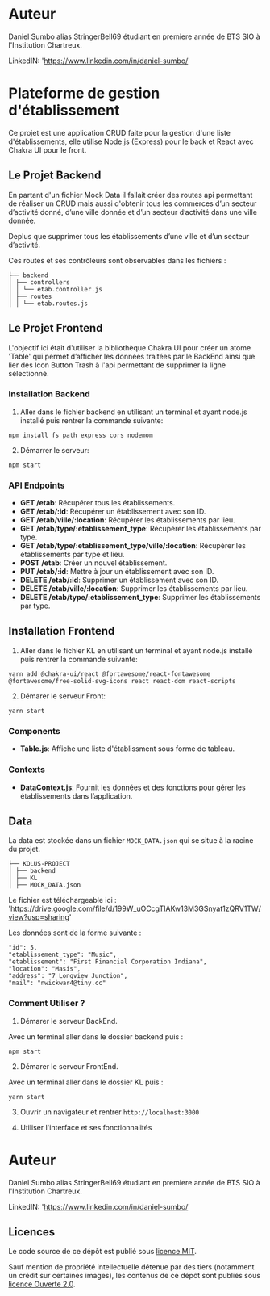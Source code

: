 # Auteur

Daniel Sumbo alias StringerBell69 étudiant en premiere année de BTS SIO à l'Institution Chartreux. 

LinkedIN: 'https://www.linkedin.com/in/daniel-sumbo/'

# Plateforme de gestion d'établissement

Ce projet est une application CRUD faite pour la gestion d'une liste d'établissements, elle utilise Node.js (Express) pour le back et React avec Chakra UI pour le front.

## Le Projet Backend

En partant d'un fichier Mock Data il fallait créer des routes api permettant de réaliser un CRUD mais aussi d'obtenir tous les commerces d’un secteur d’activité donné,
d’une ville donnée et d’un secteur d’activité dans une ville donnée.

Deplus que supprimer tous les établissements d’une ville et d’un secteur d’activité.

Ces routes et ses contrôleurs sont observables dans les fichiers :
```
├── backend
│ ├── controllers
│ │ └── etab.controller.js
│ ├── routes
│ │ └── etab.routes.js
```
## Le Projet Frontend

L'objectif ici était d'utiliser la bibliothèque Chakra UI pour créer un atome 'Table' qui permet d’afficher les données traitées par le BackEnd ainsi que lier des Icon Button Trash à l'api permettant de supprimer la ligne sélectionné.




### Installation Backend

1. Aller dans le fichier backend en utilisant un terminal et ayant node.js installé puis rentrer la commande suivante:

 ```npm install fs path express cors nodemom```

2. Démarrer le serveur:

```npm start```

### API Endpoints

- **GET /etab**:                                            Récupérer tous les établissements.
- **GET /etab/:id**:                                        Récupérer un établissement avec son ID.
- **GET /etab/ville/:location**:                            Récupérer les établissements par lieu.
- **GET /etab/type/:etablissement_type**:                   Récupérer les établissements par type.
- **GET /etab/type/:etablissement_type/ville/:location**:   Récupérer les établissements par type et lieu.
- **POST /etab**:                                           Créer un nouvel établissement.
- **PUT /etab/:id**:                                        Mettre à jour un établissement avec son ID.
- **DELETE /etab/:id**:                                     Supprimer un établissement avec son ID.
- **DELETE /etab/ville/:location**:                         Supprimer les établissements par lieu.
- **DELETE /etab/type/:etablissement_type**:                Supprimer les établissements par type.





## Installation Frontend



1. Aller dans le fichier KL en utilisant un terminal et ayant node.js installé puis rentrer la commande suivante:

```yarn add @chakra-ui/react @fortawesome/react-fontawesome @fortawesome/free-solid-svg-icons react react-dom react-scripts```

2. Démarer le serveur Front:

```yarn start```

### Components

- **Table.js**: Affiche une liste d'établissment sous forme de tableau.

### Contexts

- **DataContext.js**: Fournit les données et des fonctions pour gérer les établissements dans l’application.


## Data

La data est stockée dans un fichier `MOCK_DATA.json` qui se situe à la racine du projet.
```
├── KOLUS-PROJECT
│ ├── backend
│ ├── KL
│ ├── MOCK_DATA.json 
```

Le fichier est téléchargeable ici : 'https://drive.google.com/file/d/199W_uOCcgTIAKw13M3GSnyat1zQRV1TW/view?usp=sharing'

Les données sont de la forme suivante : 


    "id": 5,
    "etablissement_type": "Music",
    "etablissement": "First Financial Corporation Indiana",
    "location": "Masis",
    "address": "7 Longview Junction",
    "mail": "nwickwar4@tiny.cc"


    




### Comment Utiliser ? 

1. Démarer le serveur BackEnd.

Avec un terminal aller dans le dossier backend puis :

```npm start```

2. Démarer le serveur FrontEnd.

Avec un terminal aller dans le dossier KL puis :

```yarn start```

3. Ouvrir un navigateur et rentrer `http://localhost:3000`

4. Utiliser l'interface et ses fonctionnalités 

# Auteur

Daniel Sumbo alias StringerBell69 étudiant en premiere année de BTS SIO à l'Institution Chartreux. 

LinkedIN: 'https://www.linkedin.com/in/daniel-sumbo/'

## Licences

Le code source de ce dépôt est publié sous [licence MIT](https://github.com/DISIC/design.numerique.gouv.fr/blob/master/LICENSE.md).

Sauf mention de propriété intellectuelle détenue par des tiers (notamment un crédit sur certaines images), les contenus de ce dépôt sont publiés sous [licence Ouverte 2.0](https://github.com/DISIC/design.numerique.gouv.fr/blob/master/LICENSE.md#licence-ouverte-20open-licence-20).

